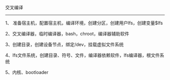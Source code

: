 交叉编译

---

1、 准备宿主机，配置宿主机，编译环境，创建分区，创建用户lfs，创建变量$lfs

2、交叉编译器，临时编译器，bash，chroot，编译器辅助软件

3、创建目录，创建设备节点，绑定/dev，挂载虚拟文件系统

4、lfs文件系统，创建目录、符号、文件，编译器依赖软件，lfs编译器，根文件系统

5、内核、bootloader


